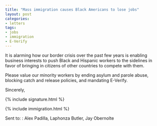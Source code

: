 ```yaml
---
title: "Mass immigration causes Black Americans to lose jobs"
layout: post
categories:
- letters
tags:
- jobs
- immigration
- E-Verify
---
```


It is alarming how our border crisis over the past few years is enabling business interests to push Black and Hispanic workers to the sidelines in favor of bringing in citizens of other countries to compete with them.

Please value our minority workers by ending asylum and parole abuse, blocking catch and release policies, and mandating E-Verify.

Sincerely,

{% include signature.html %}

{% include immigration.html %}

Sent to:
: Alex Padilla, Laphonza Butler, Jay Obernolte
